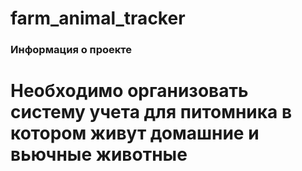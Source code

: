 # farm_animal_tracker

### Информация о проекте ###
# Необходимо организовать систему учета для питомника в котором живут домашние и вьючные животные